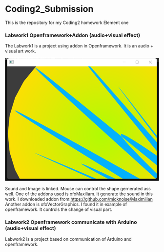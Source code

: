 # Coding2_Submission
This is the repository for my Coding2 homework Element one
### Labwork1 Openframework+Addon (audio+visual effect)
The Labwork1 is a project using addon in Openframework. It is an audio + visual art work. 

![图片名称](https://github.com/ZIqinGX/Coding2_Submission/blob/main/Labwork1Openframework%2BAddon/Lab1_01%20(1).png) 

Sound and Image is linked. Mouse can control the shape gernerated ass well.
One of the addons used is ofxMaxiliam. It generate the sound in this work. I downloaded addon from:https://github.com/micknoise/Maximilian
Another addon is ofxVectorGraphics. I found it in example of openframework. It controls the change of visual part.
### Labwork2 Openframework communicate with Arduino  (audio+visual effect)

Labwork2 is a project based on communication of Arduino and openframework.
